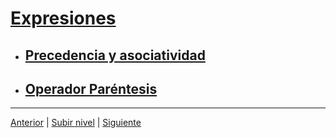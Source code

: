 # [Expresiones](../u4expressions/README.md)

- ## [Precedencia y asociatividad](u1precedenceAssociativity/README.md)
- ## [Operador Paréntesis](u2parenthesisOperator/README.md)

---

[Anterior](../u3operators/u6typeConversion/README.md) | [Subir nivel](../README.md) | [Siguiente](u1precedenceAssociativity/README.md)
